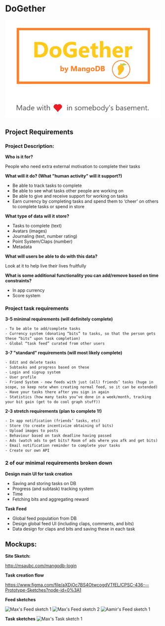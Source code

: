 # DoGether
![DoGether](/mockups/DoGether.png)

## Project Requirements 

### Project Description:

**Who is it for?**

People who need extra external motivation to complete their tasks

**What will it do? (What "human activity" will it support?)**

* Be able to track tasks to complete
* Be able to see what tasks other people are working on
* Be able to give and receive support for working on tasks
* Earn currency by completing tasks and spend them to ‘cheer’ on others to complete tasks or spend in store

**What type of data will it store?**
* Tasks to complete (text)
* Avatars (images)
* Journaling (text, number rating)
* Point System/Claps (number)
* Metadata 

**What will users be able to do with this data?**

Look at it to help live their lives fruitfully

**What is some additional functionality you can add/remove based on time constraints?**
* In app currency
* Score system

### Project task requirements

**3-5 minimal requirements (will definitely complete)**
```
- To be able to add/complete tasks
- Currency system (donating “bits” to tasks, so that the person gets these “bits” upon task completion)
- Global “task feed” curated from other users
```


**3-7 "standard" requirements (will most likely complete)**
```
- Edit and delete tasks
- Subtasks and progress based on these
- Login and signup system
- User profile
- Friend System - new feeds with just (all) friends’ tasks (huge in scope, so keep note when creating normal feed, so it can be extended)
- Have your tasks there after you sign in again
- Statistics (how many tasks you’ve done in a week/month, tracking your bit gain (get to do cool graph stuff))
```

**2-3 stretch requirements (plan to complete 1!)**
```
- In app notification (friends’ tasks, etc)
- Store (to create incentivize obtaining of bits)
- Upload images to posts
- Behaviour based on task deadline having passed
- Ads (watch ads to get bits? Room of ads where you afk and get bits)
- Email notification reminder to complete your tasks
- Create our own API
```

### 2 of our minimal requirements broken down

**Design main UI for task creation**
* Saving and storing tasks on DB
* Progress (and subtask) tracking system
* Time
* Fetching bits and aggregating reward

**Task Feed**
* Global feed population from DB
* Design global feed UI (including claps, comments, and bits)
* Data design for claps and bits and saving these in each task



## Mockups:
**Site Sketch:**

http://msaubc.com/mangodb-login

**Task creation flow**

https://www.figma.com/file/aXDjOc7BS4OtwcogdVTfEL/CPSC-436---Prototype-Sketches?node-id=0%3A1

**Feed sketches**

![Max's Feed sketch 1](https://media.discordapp.net/attachments/711034148411801680/713193105322541096/20200521_174319.jpg?width=915&height=686)
![Max's Feed sketch 2](https://cdn.discordapp.com/attachments/711034148411801680/713193082882883746/20200521_174322.jpg)
![Aamir's Feed sketch 1](https://media.discordapp.net/attachments/711034148411801680/713189350162038835/IMG_20200521_173451.jpg?width=882&height=662)


**Task sketches**
![Max's Task sketch 1](https://cdn.discordapp.com/attachments/711034148411801680/713193144484626535/20200521_174253.jpg)
